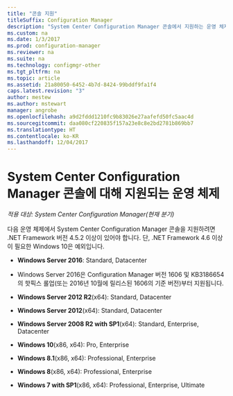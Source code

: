 ```yaml
---
title: "콘솔 지원"
titleSuffix: Configuration Manager
description: "System Center Configuration Manager 콘솔에서 지원하는 운영 체제를 알아봅니다."
ms.custom: na
ms.date: 1/3/2017
ms.prod: configuration-manager
ms.reviewer: na
ms.suite: na
ms.technology: configmgr-other
ms.tgt_pltfrm: na
ms.topic: article
ms.assetid: 21a80050-6452-4b7d-8424-99bddf9fa1f4
caps.latest.revision: "3"
author: mestew
ms.author: mstewart
manager: angrobe
ms.openlocfilehash: a9d2fddd1210fc9b83026e27aafefd50fc5aac4d
ms.sourcegitcommit: daa080cf220835f157a23e8c8e2bd2781b869bb7
ms.translationtype: HT
ms.contentlocale: ko-KR
ms.lasthandoff: 12/04/2017
---
```

# <a name="supported-operating-systems-for-system-center-configuration-manager-consoles"></a>System Center Configuration Manager 콘솔에 대해 지원되는 운영 체제

*적용 대상: System Center Configuration Manager(현재 분기)*


 다음 운영 체제에서 System Center Configuration Manager 콘솔을 지원하려면 .NET Framework 버전 4.5.2 이상이 있어야 합니다. 단, .NET Framework 4.6 이상이 필요한 Windows 10은 예외입니다.  

-   **Windows Server 2016**: Standard, Datacenter  
  - Windows Server 2016은 Configuration Manager 버전 1606 및 KB3186654의 핫픽스 롤업(또는 2016년 10월에 릴리스된 1606의 기준 버전)부터 지원됩니다.  


-   **Windows Server 2012 R2**(x64): Standard, Datacenter  

-   **Windows Server 2012**(x64): Standard, Datacenter  

-   **Windows Server 2008 R2 with SP1**(x64): Standard, Enterprise, Datacenter  

-   **Windows 10**(x86, x64): Pro, Enterprise  

-   **Windows 8.1**(x86, x64): Professional, Enterprise  

-   **Windows 8**(x86, x64): Professional, Enterprise  

-   **Windows 7 with SP1**(x86, x64): Professional, Enterprise, Ultimate  
